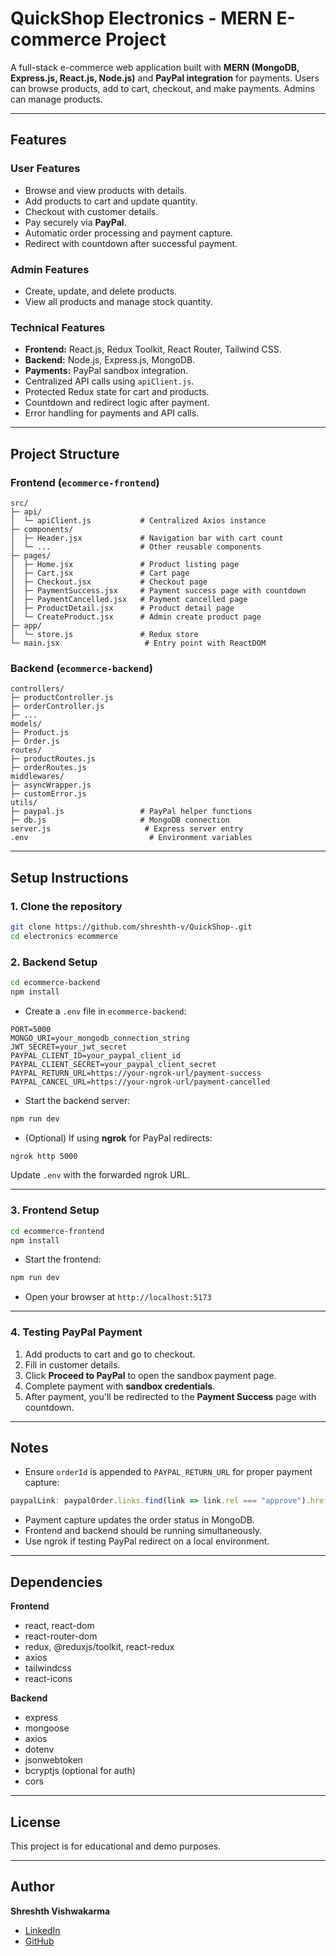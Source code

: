 # QuickShop Electronics - MERN E-commerce Project

A full-stack e-commerce web application built with **MERN (MongoDB, Express.js, React.js, Node.js)** and **PayPal integration** for payments. Users can browse products, add to cart, checkout, and make payments. Admins can manage products.

---

## Features

### User Features
- Browse and view products with details.
- Add products to cart and update quantity.
- Checkout with customer details.
- Pay securely via **PayPal**.
- Automatic order processing and payment capture.
- Redirect with countdown after successful payment.

### Admin Features
- Create, update, and delete products.
- View all products and manage stock quantity.

### Technical Features
- **Frontend:** React.js, Redux Toolkit, React Router, Tailwind CSS.
- **Backend:** Node.js, Express.js, MongoDB.
- **Payments:** PayPal sandbox integration.
- Centralized API calls using `apiClient.js`.
- Protected Redux state for cart and products.
- Countdown and redirect logic after payment.
- Error handling for payments and API calls.

---

## Project Structure

### Frontend (`ecommerce-frontend`)
```
src/
├─ api/
│  └─ apiClient.js           # Centralized Axios instance
├─ components/
│  ├─ Header.jsx             # Navigation bar with cart count
│  └─ ...                    # Other reusable components
├─ pages/
│  ├─ Home.jsx               # Product listing page
│  ├─ Cart.jsx               # Cart page
│  ├─ Checkout.jsx           # Checkout page
│  ├─ PaymentSuccess.jsx     # Payment success page with countdown
│  ├─ PaymentCancelled.jsx   # Payment cancelled page
│  ├─ ProductDetail.jsx      # Product detail page
│  └─ CreateProduct.jsx      # Admin create product page
├─ app/
│  └─ store.js               # Redux store
└─ main.jsx                   # Entry point with ReactDOM
```

### Backend (`ecommerce-backend`)
```
controllers/
├─ productController.js
├─ orderController.js
├─ ...
models/
├─ Product.js
├─ Order.js
routes/
├─ productRoutes.js
├─ orderRoutes.js
middlewares/
├─ asyncWrapper.js
├─ customError.js
utils/
├─ paypal.js                 # PayPal helper functions
├─ db.js                     # MongoDB connection
server.js                     # Express server entry
.env                           # Environment variables
```

---

## Setup Instructions

### 1. Clone the repository
```bash
git clone https://github.com/shreshth-v/QuickShop-.git
cd electronics ecommerce
```

### 2. Backend Setup
```bash
cd ecommerce-backend
npm install
```

- Create a `.env` file in `ecommerce-backend`:
```
PORT=5000
MONGO_URI=your_mongodb_connection_string
JWT_SECRET=your_jwt_secret
PAYPAL_CLIENT_ID=your_paypal_client_id
PAYPAL_CLIENT_SECRET=your_paypal_client_secret
PAYPAL_RETURN_URL=https://your-ngrok-url/payment-success
PAYPAL_CANCEL_URL=https://your-ngrok-url/payment-cancelled
```

- Start the backend server:
```bash
npm run dev
```

- (Optional) If using **ngrok** for PayPal redirects:
```bash
ngrok http 5000
```
Update `.env` with the forwarded ngrok URL.

---

### 3. Frontend Setup
```bash
cd ecommerce-frontend
npm install
```

- Start the frontend:
```bash
npm run dev
```

- Open your browser at `http://localhost:5173`

---

### 4. Testing PayPal Payment
1. Add products to cart and go to checkout.
2. Fill in customer details.
3. Click **Proceed to PayPal** to open the sandbox payment page.
4. Complete payment with **sandbox credentials**.
5. After payment, you'll be redirected to the **Payment Success** page with countdown.

---

## Notes
- Ensure `orderId` is appended to `PAYPAL_RETURN_URL` for proper payment capture:
```javascript
paypalLink: paypalOrder.links.find(link => link.rel === "approve").href + `&orderId=${order._id}`
```
- Payment capture updates the order status in MongoDB.
- Frontend and backend should be running simultaneously.
- Use ngrok if testing PayPal redirect on a local environment.

---

## Dependencies

**Frontend**
- react, react-dom
- react-router-dom
- redux, @reduxjs/toolkit, react-redux
- axios
- tailwindcss
- react-icons

**Backend**
- express
- mongoose
- axios
- dotenv
- jsonwebtoken
- bcryptjs (optional for auth)
- cors

---

## License
This project is for educational and demo purposes.

---

## Author
**Shreshth Vishwakarma**
- [LinkedIn](https://www.linkedin.com/in/shreshth21/)
- [GitHub](https://github.com/your-username)

